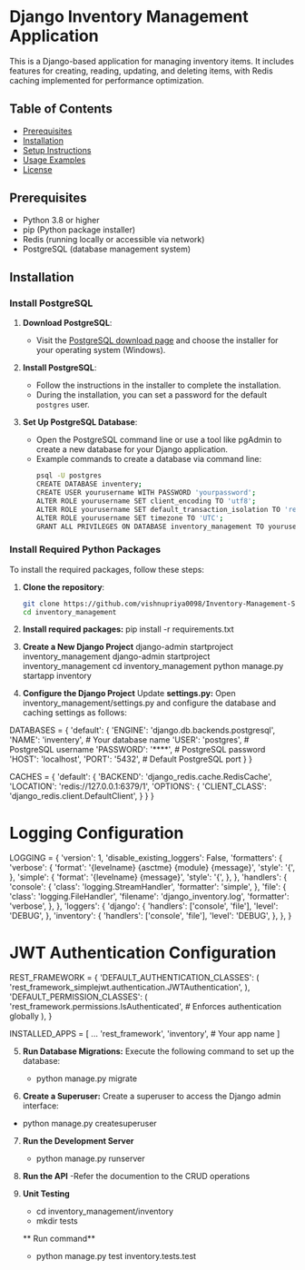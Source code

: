 # Django Inventory Management Application

This is a Django-based application for managing inventory items. It includes features for creating, reading, updating, and deleting items, with Redis caching implemented for performance optimization.

## Table of Contents

- [Prerequisites](#prerequisites)
- [Installation](#installation)
- [Setup Instructions](#setup-instructions)
- [Usage Examples](#usage-examples)
- [License](#license)

## Prerequisites

- Python 3.8 or higher
- pip (Python package installer)
- Redis (running locally or accessible via network)
- PostgreSQL (database management system)

## Installation

### Install PostgreSQL

1. **Download PostgreSQL**:
   - Visit the [PostgreSQL download page](https://www.postgresql.org/download/) and choose the installer for your operating system (Windows).

2. **Install PostgreSQL**:
   - Follow the instructions in the installer to complete the installation.
   - During the installation, you can set a password for the default `postgres` user.

3. **Set Up PostgreSQL Database**:
   - Open the PostgreSQL command line or use a tool like pgAdmin to create a new database for your Django application.
   - Example commands to create a database via command line:
     ```bash
     psql -U postgres
     CREATE DATABASE inventery;
     CREATE USER yourusername WITH PASSWORD 'yourpassword';
     ALTER ROLE yourusername SET client_encoding TO 'utf8';
     ALTER ROLE yourusername SET default_transaction_isolation TO 'read committed';
     ALTER ROLE yourusername SET timezone TO 'UTC';
     GRANT ALL PRIVILEGES ON DATABASE inventory_management TO yourusername;
     ```


### Install Required Python Packages

To install the required packages, follow these steps:

1. **Clone the repository**:
   ```bash
   git clone https://github.com/vishnupriya0098/Inventory-Management-System.git
   cd inventory_management


2. **Install required packages:**
   pip install -r requirements.txt

3. **Create a New Django Project**
   django-admin startproject inventory_management
  django-admin startproject inventory_management
  cd inventory_management
  python manage.py startapp inventory

 4. **Configure the Django Project**
Update **settings.py:** Open inventory_management/settings.py and configure the database and caching settings as follows:

DATABASES = {
    'default': {
        'ENGINE': 'django.db.backends.postgresql',
        'NAME': 'inventery',  # Your database name
        'USER': 'postgres',    # PostgreSQL username
        'PASSWORD': '****',    # PostgreSQL password
        'HOST': 'localhost',
        'PORT': '5432',        # Default PostgreSQL port
    }
}

CACHES = {
    'default': {
        'BACKEND': 'django_redis.cache.RedisCache',
        'LOCATION': 'redis://127.0.0.1:6379/1',
        'OPTIONS': {
            'CLIENT_CLASS': 'django_redis.client.DefaultClient',
        }
    }
}
 # Logging Configuration
   LOGGING = {
       'version': 1,
       'disable_existing_loggers': False,
       'formatters': {
           'verbose': {
               'format': '{levelname} {asctme} {module} {message}',
               'style': '{',
           },
           'simple': {
               'format': '{levelname} {message}',
               'style': '{',
           },
       },
       'handlers': {
           'console': {
               'class': 'logging.StreamHandler',
               'formatter': 'simple',
           },
           'file': {
               'class': 'logging.FileHandler',
               'filename': 'django_inventory.log',
               'formatter': 'verbose',
           },
       },
       'loggers': {
           'django': {
               'handlers': ['console', 'file'],
               'level': 'DEBUG',
           },
           'inventory': {
               'handlers': ['console', 'file'],
               'level': 'DEBUG',
           },
       },
   }

   # JWT Authentication Configuration
REST_FRAMEWORK = {
    'DEFAULT_AUTHENTICATION_CLASSES': (
        'rest_framework_simplejwt.authentication.JWTAuthentication',
    ),
    'DEFAULT_PERMISSION_CLASSES': (
        'rest_framework.permissions.IsAuthenticated',  # Enforces authentication globally
    ),
}

INSTALLED_APPS = [
    ...
    'rest_framework',
    'inventory',  # Your app name
]

5. **Run Database Migrations:**
    Execute the following command to set up the database:
   - python manage.py migrate
     
6. **Create a Superuser:**
Create a superuser to access the Django admin interface:
- python manage.py createsuperuser

7. **Run the Development Server**
   - python manage.py runserver

8. **Run the API**
   -Refer the documention to the CRUD operations
   
9.  **Unit Testing**
    - cd inventory_management/inventory
    - mkdir tests
      
     ** Run command**
    - python manage.py test inventory.tests.test
      
